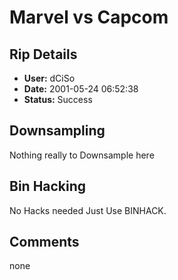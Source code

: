 # Marvel vs Capcom

## Rip Details

- **User:** dCiSo
- **Date:** 2001-05-24 06:52:38
- **Status:** Success

## Downsampling

Nothing really to Downsample here

## Bin Hacking

No Hacks needed Just Use BINHACK.

## Comments

none

